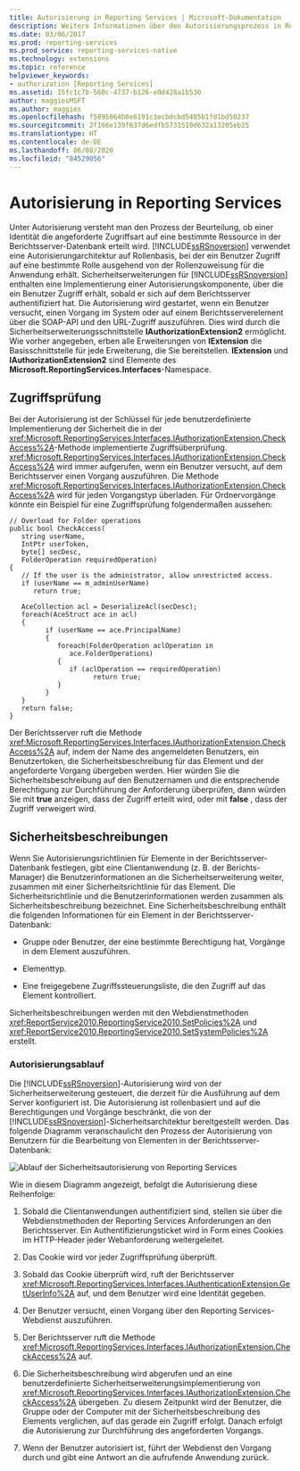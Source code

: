 ```yaml
---
title: Autorisierung in Reporting Services | Microsoft-Dokumentation
description: Weitere Informationen über den Autorisierungsprozess in Reporting Services Hier erfahren Sie mehr über die Entwicklung von Sicherheitserweiterungen mithilfe der Schnittstelle IAuthorizationExtension2.
ms.date: 03/06/2017
ms.prod: reporting-services
ms.prod_service: reporting-services-native
ms.technology: extensions
ms.topic: reference
helpviewer_keywords:
- authorization [Reporting Services]
ms.assetid: 15fc1c7b-560c-4737-b126-e0d428a1b530
author: maggiesMSFT
ms.author: maggies
ms.openlocfilehash: f5895064b0e6191c3ecbdcbd5405b1fd1bd50237
ms.sourcegitcommit: 2f166e139f637d6edfb5731510d632a13205eb25
ms.translationtype: HT
ms.contentlocale: de-DE
ms.lasthandoff: 06/08/2020
ms.locfileid: "84529056"
---
```

# <a name="authorization-in-reporting-services"></a>Autorisierung in Reporting Services
  Unter Autorisierung versteht man den Prozess der Beurteilung, ob einer Identität die angeforderte Zugriffsart auf eine bestimmte Ressource in der Berichtsserver-Datenbank erteilt wird. [!INCLUDE[ssRSnoversion](../../../includes/ssrsnoversion-md.md)] verwendet eine Autorisierungarchitektur auf Rollenbasis, bei der ein Benutzer Zugriff auf eine bestimmte Rolle ausgehend von der Rollenzuweisung für die Anwendung erhält. Sicherheitserweiterungen für [!INCLUDE[ssRSnoversion](../../../includes/ssrsnoversion-md.md)] enthalten eine Implementierung einer Autorisierungskomponente, über die ein Benutzer Zugriff erhält, sobald er sich auf dem Berichtsserver authentifiziert hat. Die Autorisierung wird gestartet, wenn ein Benutzer versucht, einen Vorgang im System oder auf einem Berichtsserverelement über die SOAP-API und den URL-Zugriff auszuführen. Dies wird durch die Sicherheitserweiterungsschnittstelle **IAuthorizationExtension2** ermöglicht. Wie vorher angegeben, erben alle Erweiterungen von **IExtension** die Basisschnittstelle für jede Erweiterung, die Sie bereitstellen. **IExtension** und **IAuthorizationExtension2** sind Elemente des **Microsoft.ReportingServices.Interfaces**-Namespace.  
  
## <a name="checking-access"></a>Zugriffsprüfung  
 Bei der Autorisierung ist der Schlüssel für jede benutzerdefinierte Implementierung der Sicherheit die in der <xref:Microsoft.ReportingServices.Interfaces.IAuthorizationExtension.CheckAccess%2A>-Methode implementierte Zugriffsüberprüfung. <xref:Microsoft.ReportingServices.Interfaces.IAuthorizationExtension.CheckAccess%2A> wird immer aufgerufen, wenn ein Benutzer versucht, auf dem Berichtsserver einen Vorgang auszuführen. Die Methode <xref:Microsoft.ReportingServices.Interfaces.IAuthorizationExtension.CheckAccess%2A> wird für jeden Vorgangstyp überladen. Für Ordnervorgänge könnte ein Beispiel für eine Zugriffsprüfung folgendermaßen aussehen:  
  
```  
// Overload for Folder operations  
public bool CheckAccess(  
   string userName,   
   IntPtr userToken,   
   byte[] secDesc,   
   FolderOperation requiredOperation)  
{  
   // If the user is the administrator, allow unrestricted access.  
   if (userName == m_adminUserName)   
      return true;  
  
   AceCollection acl = DeserializeAcl(secDesc);  
   foreach(AceStruct ace in acl)  
   {  
         if (userName == ace.PrincipalName)  
         {  
            foreach(FolderOperation aclOperation in   
               ace.FolderOperations)  
            {  
               if (aclOperation == requiredOperation)  
                     return true;  
            }  
         }  
   }  
   return false;  
}  
```  
  
 Der Berichtsserver ruft die Methode <xref:Microsoft.ReportingServices.Interfaces.IAuthorizationExtension.CheckAccess%2A> auf, indem der Name des angemeldeten Benutzers, ein Benutzertoken, die Sicherheitsbeschreibung für das Element und der angeforderte Vorgang übergeben werden. Hier würden Sie die Sicherheitsbeschreibung auf den Benutzernamen und die entsprechende Berechtigung zur Durchführung der Anforderung überprüfen, dann würden Sie mit **true** anzeigen, dass der Zugriff erteilt wird, oder mit **false** , dass der Zugriff verweigert wird.  
  
## <a name="security-descriptors"></a>Sicherheitsbeschreibungen  
 Wenn Sie Autorisierungsrichtlinien für Elemente in der Berichtsserver-Datenbank festlegen, gibt eine Clientanwendung (z. B. der Berichts-Manager) die Benutzerinformationen an die Sicherheitserweiterung weiter, zusammen mit einer Sicherheitsrichtlinie für das Element. Die Sicherheitsrichtlinie und die Benutzerinformationen werden zusammen als Sicherheitsbeschreibung bezeichnet. Eine Sicherheitsbeschreibung enthält die folgenden Informationen für ein Element in der Berichtsserver-Datenbank:  
  
-   Gruppe oder Benutzer, der eine bestimmte Berechtigung hat, Vorgänge in dem Element auszuführen.  
  
-   Elementtyp.  
  
-   Eine freigegebene Zugriffssteuerungsliste, die den Zugriff auf das Element kontrolliert.  
  
 Sicherheitsbeschreibungen werden mit den Webdienstmethoden <xref:ReportService2010.ReportingService2010.SetPolicies%2A> und <xref:ReportService2010.ReportingService2010.SetSystemPolicies%2A> erstellt.  
  
### <a name="authorization-flow"></a>Autorisierungsablauf  
 Die [!INCLUDE[ssRSnoversion](../../../includes/ssrsnoversion-md.md)]-Autorisierung wird von der Sicherheitserweiterung gesteuert, die derzeit für die Ausführung auf dem Server konfiguriert ist. Die Autorisierung ist rollenbasiert und auf die Berechtigungen und Vorgänge beschränkt, die von der [!INCLUDE[ssRSnoversion](../../../includes/ssrsnoversion-md.md)]-Sicherheitsarchitektur bereitgestellt werden. Das folgende Diagramm veranschaulicht den Prozess der Autorisierung von Benutzern für die Bearbeitung von Elementen in der Berichtsserver-Datenbank:  
  
 ![Ablauf der Sicherheitsautorisierung von Reporting Services](../../../reporting-services/extensions/security-extension/media/rosettasecurityextensionauthorizationflow.gif "Ablauf der Sicherheitsautorisierung von Reporting Services")  
  
 Wie in diesem Diagramm angezeigt, befolgt die Autorisierung diese Reihenfolge:  
  
1.  Sobald die Clientanwendungen authentifiziert sind, stellen sie über die Webdienstmethoden der Reporting Services Anforderungen an den Berichtsserver. Ein Authentifizierungsticket wird in Form eines Cookies im HTTP-Header jeder Webanforderung weitergeleitet.  
  
2.  Das Cookie wird vor jeder Zugriffsprüfung überprüft.  
  
3.  Sobald das Cookie überprüft wird, ruft der Berichtsserver <xref:Microsoft.ReportingServices.Interfaces.IAuthenticationExtension.GetUserInfo%2A> auf, und dem Benutzer wird eine Identität gegeben.  
  
4.  Der Benutzer versucht, einen Vorgang über den Reporting Services-Webdienst auszuführen.  
  
5.  Der Berichtsserver ruft die Methode <xref:Microsoft.ReportingServices.Interfaces.IAuthorizationExtension.CheckAccess%2A> auf.  
  
6.  Die Sicherheitsbeschreibung wird abgerufen und an eine benutzerdefinierte Sicherheitserweiterungsimplementierung von <xref:Microsoft.ReportingServices.Interfaces.IAuthorizationExtension.CheckAccess%2A> übergeben. Zu diesem Zeitpunkt wird der Benutzer, die Gruppe oder der Computer mit der Sicherheitsbeschreibung des Elements verglichen, auf das gerade ein Zugriff erfolgt. Danach erfolgt die Autorisierung zur Durchführung des angeforderten Vorgangs.  
  
7.  Wenn der Benutzer autorisiert ist, führt der Webdienst den Vorgang durch und gibt eine Antwort an die aufrufende Anwendung zurück.  
  
  
